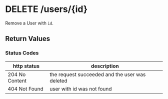 # DELETE /users/{id}

Remove a User with `id`.

## Return Values

### Status Codes

| http status | description |
| - | - |
| 204 No Content | the request succeeded and the user was deleted |
| 404 Not Found | user with id was not found |
